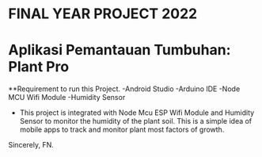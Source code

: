 # FINAL YEAR PROJECT 2022
# Aplikasi Pemantauan Tumbuhan: Plant Pro

**Requirement to run this Project.
-Android Studio
-Arduino IDE
-Node MCU Wifi Module
-Humidity Sensor

- This project is integrated with Node Mcu ESP Wifi Module and Humidity Sensor to monitor the humidity of the plant soil. This is a simple idea of mobile apps to track and monitor plant most factors of growth.

Sincerely,
FN.


